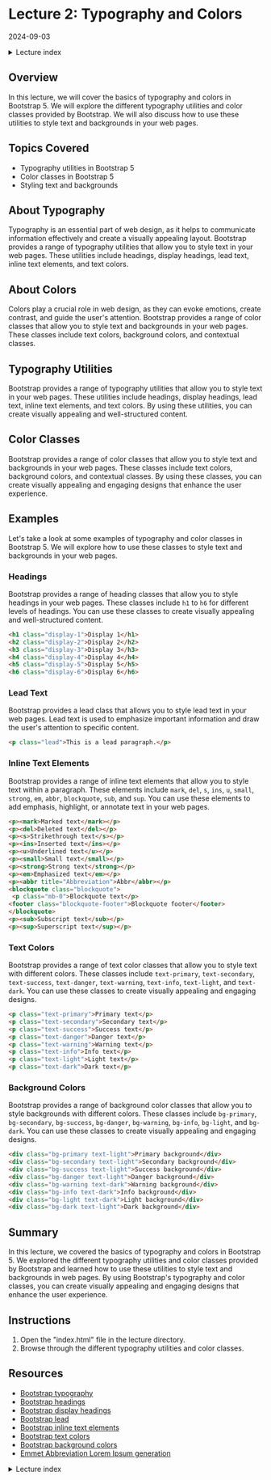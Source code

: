 # Lecture 2: Typography and Colors
2024-09-03

<!--html_preserve--><details>
  <summary>Lecture index</summary>

- [Lecture 1: Introduction and Setup of Bootstrap 5](/lectures/lecture_01/lecture_01.md)
- [Lecture 2: Typography and Colors](/lectures/lecture_02/lecture_02.md)
- [Lecture 3: Buttons](/lectures/lecture_03/lecture_03.md)
- [Lecture 4: Utility Classes](/lectures/lecture_04/lecture_04.md)
- [Lecture 5: Containers](/lectures/lecture_05/lecture_05.md)
- [Lecture 6: Grid Layout](/lectures/lecture_06/lecture_06.md)
- [Lecture 7: Navbars and Forms](/lectures/lecture_07/lecture_07.md)

</details><!--/html_preserve-->


## Overview

In this lecture, we will cover the basics of typography and colors in
Bootstrap 5. We will explore the different typography utilities and color
classes provided by Bootstrap. We will also discuss how to use these
utilities to style text and backgrounds in your web pages.

## Topics Covered

- Typography utilities in Bootstrap 5
- Color classes in Bootstrap 5
- Styling text and backgrounds

## About Typography

Typography is an essential part of web design, as it helps to communicate
information effectively and create a visually appealing layout. Bootstrap
provides a range of typography utilities that allow you to style text in your
web pages. These utilities include headings, display headings, lead text,
inline text elements, and text colors.

## About Colors

Colors play a crucial role in web design, as they can evoke emotions, create
contrast, and guide the user's attention. Bootstrap provides a range of color
classes that allow you to style text and backgrounds in your web pages. These
classes include text colors, background colors, and contextual classes.

## Typography Utilities

Bootstrap provides a range of typography utilities that allow you to style
text in your web pages. These utilities include headings, display headings,
lead text, inline text elements, and text colors. By using these utilities,
you can create visually appealing and well-structured content.

## Color Classes

Bootstrap provides a range of color classes that allow you to style text and
backgrounds in your web pages. These classes include text colors, background
colors, and contextual classes. By using these classes, you can create
visually appealing and engaging designs that enhance the user experience.

## Examples

Let's take a look at some examples of typography and color classes in
Bootstrap
5. We will explore how to use these classes to style text and backgrounds in
your web pages.

### Headings

Bootstrap provides a range of heading classes that allow you to style
headings in your web pages. These classes include `h1` to `h6` for different
levels of headings. You can use these classes to create visually appealing
and well-structured content.

```html
<h1 class="display-1">Display 1</h1>
<h2 class="display-2">Display 2</h2>
<h3 class="display-3">Display 3</h3>
<h4 class="display-4">Display 4</h4>
<h5 class="display-5">Display 5</h5>
<h6 class="display-6">Display 6</h6>
```

### Lead Text

Bootstrap provides a lead class that allows you to style lead text in your
web pages. Lead text is used to emphasize important information and draw the
user's attention to specific content.

```html
<p class="lead">This is a lead paragraph.</p>
```

### Inline Text Elements

Bootstrap provides a range of inline text elements that allow you to style
text within a paragraph. These elements include `mark`, `del`, `s`, `ins`,
`u`, `small`, `strong`, `em`, `abbr`, `blockquote`, `sub`, and `sup`. You can
use these elements to add emphasis, highlight, or annotate text in your web
pages.

```html
<p><mark>Marked text</mark></p>
<p><del>Deleted text</del></p>
<p><s>Strikethrough text</s></p>
<p><ins>Inserted text</ins></p>
<p><u>Underlined text</u></p>
<p><small>Small text</small></p>
<p><strong>Strong text</strong></p>
<p><em>Emphasized text</em></p>
<p><abbr title="Abbreviation">Abbr</abbr></p>
<blockquote class="blockquote">
 <p class="mb-0">Blockquote text</p>
<footer class="blockquote-footer">Blockquote footer</footer>
</blockquote>
<p><sub>Subscript text</sub></p>
<p><sup>Superscript text</sup></p>
```

### Text Colors

Bootstrap provides a range of text color classes that allow you to style text
with different colors. These classes include `text-primary`,
`text-secondary`, `text-success`, `text-danger`, `text-warning`, `text-info`,
`text-light`, and `text-dark`. You can use these classes to create visually
appealing and engaging designs.

```html
<p class="text-primary">Primary text</p>
<p class="text-secondary">Secondary text</p>
<p class="text-success">Success text</p>
<p class="text-danger">Danger text</p>
<p class="text-warning">Warning text</p>
<p class="text-info">Info text</p>
<p class="text-light">Light text</p>
<p class="text-dark">Dark text</p>
```

### Background Colors

Bootstrap provides a range of background color classes that allow you to
style backgrounds with different colors. These classes include `bg-primary`,
`bg-secondary`, `bg-success`, `bg-danger`, `bg-warning`, `bg-info`,
`bg-light`, and `bg-dark`. You can use these classes to create visually
appealing and engaging designs.

```html
<div class="bg-primary text-light">Primary background</div>
<div class="bg-secondary text-light">Secondary background</div>
<div class="bg-success text-light">Success background</div>
<div class="bg-danger text-light">Danger background</div>
<div class="bg-warning text-dark">Warning background</div>
<div class="bg-info text-dark">Info background</div>
<div class="bg-light text-dark">Light background</div>
<div class="bg-dark text-light">Dark background</div>
```

## Summary

In this lecture, we covered the basics of typography and colors in Bootstrap
5. We explored the different typography utilities and color classes provided
by Bootstrap and learned how to use these utilities to style text and
backgrounds in web pages. By using Bootstrap's typography and color classes,
you can create visually appealing and engaging designs that enhance the user
experience.


## Instructions

1. Open the "index.html" file in the lecture directory.
1. Browse through the different typography utilities and color classes.

## Resources

- [Bootstrap
  typography](https://getbootstrap.com/docs/5.0/content/typography/)
- [Bootstrap
  headings](https://getbootstrap.com/docs/5.0/content/typography/#headings)
- [Bootstrap display
  headings](https://getbootstrap.com/docs/5.0/content/typography/#display-headings)
- [Bootstrap
  lead](https://getbootstrap.com/docs/5.0/content/typography/#lead)
- [Bootstrap inline text
  elements](https://getbootstrap.com/docs/5.0/content/typography/#inline-text-elements)
- [Bootstrap text
  colors](https://getbootstrap.com/docs/5.0/utilities/colors/#colors)
- [Bootstrap background
  colors](https://getbootstrap.com/docs/5.0/utilities/colors/#background-color)
- [Emmet Abbreviation Lorem Ipsum
  generation](https://docs.emmet.io/abbreviations/lorem-ipsum/)


<!--html_preserve--><details>
  <summary>Lecture index</summary>

- [Lecture 1: Introduction and Setup of Bootstrap 5](/lectures/lecture_01/lecture_01.md)
- [Lecture 2: Typography and Colors](/lectures/lecture_02/lecture_02.md)
- [Lecture 3: Buttons](/lectures/lecture_03/lecture_03.md)
- [Lecture 4: Utility Classes](/lectures/lecture_04/lecture_04.md)
- [Lecture 5: Containers](/lectures/lecture_05/lecture_05.md)
- [Lecture 6: Grid Layout](/lectures/lecture_06/lecture_06.md)
- [Lecture 7: Navbars and Forms](/lectures/lecture_07/lecture_07.md)

</details><!--/html_preserve-->

